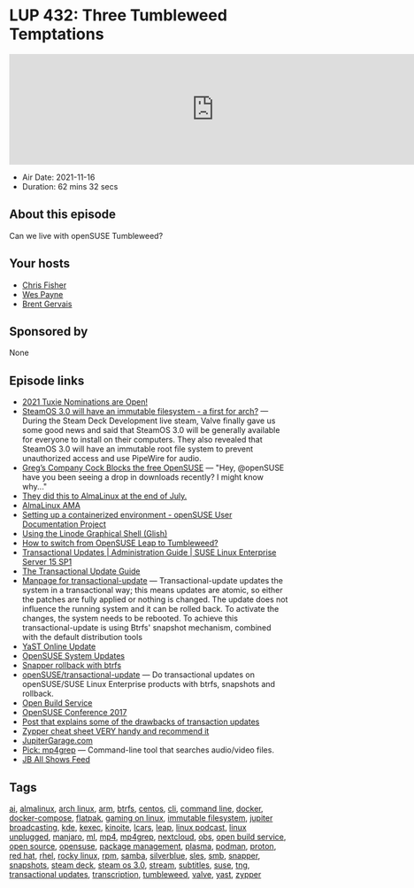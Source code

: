 # LUP 432: Three Tumbleweed Temptations

<iframe src="https://player.fireside.fm/v2/RUkczH-V+zNHgQeHk?theme=dark" width="740" height="200" frameborder="0" scrolling="no"></iframe>

* Air Date: 2021-11-16
* Duration: 62 mins 32 secs

## About this episode

Can we live with openSUSE Tumbleweed?

## Your hosts
* [Chris Fisher](https://linuxunplugged.com/hosts/chrislas)
* [Wes Payne](https://linuxunplugged.com/hosts/wes)
* [Brent Gervais](https://linuxunplugged.com/hosts/brent)

## Sponsored by

None



## Episode links

  * [2021 Tuxie Nominations are Open!](http://tuxies.party/ "2021 Tuxie Nominations are Open!")
  * [SteamOS 3.0 will have an immutable filesystem - a first for arch?](https://9to5linux.com/valve-says-steamos-3-0-will-be-available-for-everyone-to-download-and-install "SteamOS 3.0 will have an immutable filesystem - a first for arch?") — During the Steam Deck Development live steam, Valve finally gave us some good news and said that SteamOS 3.0 will be generally available for everyone to install on their computers. They also revealed that SteamOS 3.0 will have an immutable root file system to prevent unauthorized access and use PipeWire for audio.
  * [Greg’s Company Cock Blocks the free OpenSUSE](https://twitter.com/ChrisLAS/status/1460668344156114944 "Greg’s Company Cock Blocks the free OpenSUSE") — "Hey, @openSUSE have you been seeing a drop in downloads recently? I might know why..."
  * [They did this to AlmaLinux at the end of July.](https://twitter.com/ChrisLAS/status/1460672698686656515 "They did this to AlmaLinux at the end of July.")
  * [AlmaLinux AMA](https://www.reddit.com/r/linux/comments/qv6mg2/were_the_almalinux_os_foundation_team_ama/ "AlmaLinux AMA")
  * [Setting up a containerized environment - openSUSE User Documentation Project](https://opensuse.github.io/openSUSE-docs-revamped-temp/install_podman/ "Setting up a containerized environment - openSUSE User Documentation Project")
  * [Using the Linode Graphical Shell (Glish)](https://www.linode.com/docs/guides/using-the-linode-graphical-shell-glish/ "Using the Linode Graphical Shell \(Glish\)")
  * [How to switch from OpenSUSE Leap to Tumbleweed?](https://www.osradar.com/how-to-switch-from-opensuse-leap-to-tumbleweed/ "How to switch from OpenSUSE Leap to Tumbleweed?")
  * [Transactional Updates | Administration Guide | SUSE Linux Enterprise Server 15 SP1](https://documentation.suse.com/sles/15-SP1/html/SLES-all/cha-transactional-updates.html "Transactional Updates | Administration Guide | SUSE Linux Enterprise Server 15 SP1")
  * [The Transactional Update Guide](https://kubic.opensuse.org/documentation/transactional-update-guide/transactional-update.html "The Transactional Update Guide")
  * [Manpage for transactional-update](https://kubic.opensuse.org/documentation/man-pages/transactional-update.8.html "Manpage for transactional-update") — Transactional-update updates the system in a transactional way; this means updates are atomic, so either the patches are fully applied or nothing is changed. The update does not influence the running system and it can be rolled back. To activate the changes, the system needs to be rebooted. To achieve this transactional-update is using Btrfs' snapshot mechanism, combined with the default distribution tools
  * [YaST Online Update](https://en.opensuse.org/YaST_Online_Update "YaST Online Update")
  * [OpenSUSE System Updates](https://en.opensuse.org/System_Updates "OpenSUSE System Updates")
  * [Snapper rollback with btrfs](https://doc.opensuse.org/documentation/leap/archive/42.1/reference/html/book.opensuse.reference/cha.snapper.html "Snapper rollback with btrfs")
  * [openSUSE/transactional-update](https://github.com/openSUSE/transactional-update "openSUSE/transactional-update") — Do transactional updates on openSUSE/SUSE Linux Enterprise products with btrfs, snapshots and rollback.
  * [Open Build Service](https://openbuildservice.org/ "Open Build Service")
  * [OpenSUSE Conference 2017](https://www.youtube.com/watch?v=8xsq_HFaEOA "OpenSUSE Conference 2017")
  * [Post that explains some of the drawbacks of transaction updates](https://documentation.suse.com/sles/15-SP1/html/SLES-all/cha-transactional-updates.html#sec-tu-limitations "Post that explains some of the drawbacks of transaction updates")
  * [Zypper cheat sheet VERY handy and recommend it](https://en.opensuse.org/images/1/17/Zypper-cheat-sheet-1.pdf "Zypper cheat sheet VERY handy and recommend it")
  * [JupiterGarage.com](http://jupitergarage.com/ "JupiterGarage.com")
  * [Pick: mp4grep](https://github.com/o-oconnell/mp4grep "Pick: mp4grep") — Command-line tool that searches audio/video files.
  * [JB All Shows Feed](http://feeds2.feedburner.com/JupiterBroadcasting "JB All Shows Feed")



## Tags

[ai](https://linuxunplugged.com/tags/ai), [almalinux](https://linuxunplugged.com/tags/almalinux), [arch linux](https://linuxunplugged.com/tags/arch%20linux), [arm](https://linuxunplugged.com/tags/arm), [btrfs](https://linuxunplugged.com/tags/btrfs), [centos](https://linuxunplugged.com/tags/centos), [cli](https://linuxunplugged.com/tags/cli), [command line](https://linuxunplugged.com/tags/command%20line), [docker](https://linuxunplugged.com/tags/docker), [docker-compose](https://linuxunplugged.com/tags/docker-compose), [flatpak](https://linuxunplugged.com/tags/flatpak), [gaming on linux](https://linuxunplugged.com/tags/gaming%20on%20linux), [immutable filesystem](https://linuxunplugged.com/tags/immutable%20filesystem), [jupiter broadcasting](https://linuxunplugged.com/tags/jupiter%20broadcasting), [kde](https://linuxunplugged.com/tags/kde), [kexec](https://linuxunplugged.com/tags/kexec), [kinoite](https://linuxunplugged.com/tags/kinoite), [lcars](https://linuxunplugged.com/tags/lcars), [leap](https://linuxunplugged.com/tags/leap), [linux podcast](https://linuxunplugged.com/tags/linux%20podcast), [linux unplugged](https://linuxunplugged.com/tags/linux%20unplugged), [manjaro](https://linuxunplugged.com/tags/manjaro), [ml](https://linuxunplugged.com/tags/ml), [mp4](https://linuxunplugged.com/tags/mp4), [mp4grep](https://linuxunplugged.com/tags/mp4grep), [nextcloud](https://linuxunplugged.com/tags/nextcloud), [obs](https://linuxunplugged.com/tags/obs), [open build service](https://linuxunplugged.com/tags/open%20build%20service), [open source](https://linuxunplugged.com/tags/open%20source), [opensuse](https://linuxunplugged.com/tags/opensuse), [package management](https://linuxunplugged.com/tags/package%20management), [plasma](https://linuxunplugged.com/tags/plasma), [podman](https://linuxunplugged.com/tags/podman), [proton](https://linuxunplugged.com/tags/proton), [red hat](https://linuxunplugged.com/tags/red%20hat), [rhel](https://linuxunplugged.com/tags/rhel), [rocky linux](https://linuxunplugged.com/tags/rocky%20linux), [rpm](https://linuxunplugged.com/tags/rpm), [samba](https://linuxunplugged.com/tags/samba), [silverblue](https://linuxunplugged.com/tags/silverblue), [sles](https://linuxunplugged.com/tags/sles), [smb](https://linuxunplugged.com/tags/smb), [snapper](https://linuxunplugged.com/tags/snapper), [snapshots](https://linuxunplugged.com/tags/snapshots), [steam deck](https://linuxunplugged.com/tags/steam%20deck), [steam os 3.0](https://linuxunplugged.com/tags/steam%20os%203.0), [stream](https://linuxunplugged.com/tags/stream), [subtitles](https://linuxunplugged.com/tags/subtitles), [suse](https://linuxunplugged.com/tags/suse), [tng](https://linuxunplugged.com/tags/tng), [transactional updates](https://linuxunplugged.com/tags/transactional%20updates), [transcription](https://linuxunplugged.com/tags/transcription), [tumbleweed](https://linuxunplugged.com/tags/tumbleweed), [valve](https://linuxunplugged.com/tags/valve), [yast](https://linuxunplugged.com/tags/yast), [zypper](https://linuxunplugged.com/tags/zypper)